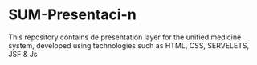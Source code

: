 # SUM-Presentaci-n
This repository contains de presentation layer for the unified medicine system, developed using technologies such as HTML, CSS, SERVELETS, JSF &amp; Js

